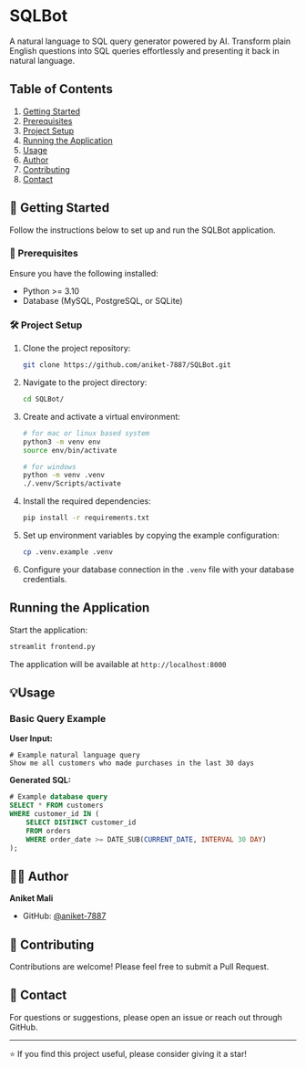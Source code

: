 # SQLBot

A natural language to SQL query generator powered by AI. Transform plain English questions into SQL queries effortlessly and presenting it back in natural language.

## Table of Contents
1. [Getting Started](#getting-started)
2. [Prerequisites](#prerequisites)
3. [Project Setup](#project-setup)
4. [Running the Application](#running-the-application)
5. [Usage](#usage)
6. [Author](#author)
7. [Contributing](#contributing)
8. [Contact](#contact)

## 🚀 Getting Started

Follow the instructions below to set up and run the SQLBot application.

### 🐣 Prerequisites

Ensure you have the following installed:
- Python >= 3.10
- Database (MySQL, PostgreSQL, or SQLite)

### 🛠️ Project Setup

1. Clone the project repository:
    ```bash
    git clone https://github.com/aniket-7887/SQLBot.git
    ```
   
2. Navigate to the project directory:
    ```bash
    cd SQLBot/
    ```

3. Create and activate a virtual environment:
    ```bash
    # for mac or linux based system
    python3 -m venv env
    source env/bin/activate

    # for windows
    python -m venv .venv
    ./.venv/Scripts/activate
    ```

4. Install the required dependencies:
    ```bash
    pip install -r requirements.txt
    ```

5. Set up environment variables by copying the example configuration:
    ```bash
    cp .venv.example .venv
    ```

6. Configure your database connection in the `.venv` file with your database credentials.

## Running the Application

Start the application:
```bash
streamlit frontend.py
```

The application will be available at `http://localhost:8000`

## 💡Usage

### Basic Query Example

**User Input:**
```
# Example natural language query
Show me all customers who made purchases in the last 30 days
```

**Generated SQL:**
```sql
# Example database query
SELECT * FROM customers 
WHERE customer_id IN (
    SELECT DISTINCT customer_id 
    FROM orders 
    WHERE order_date >= DATE_SUB(CURRENT_DATE, INTERVAL 30 DAY)
);
```

## 👨‍💻 Author

**Aniket Mali**
- GitHub: [@aniket-7887](https://github.com/aniket-7887)

## 🤝 Contributing

Contributions are welcome! Please feel free to submit a Pull Request.


## 📧 Contact

For questions or suggestions, please open an issue or reach out through GitHub.

---

⭐ If you find this project useful, please consider giving it a star!